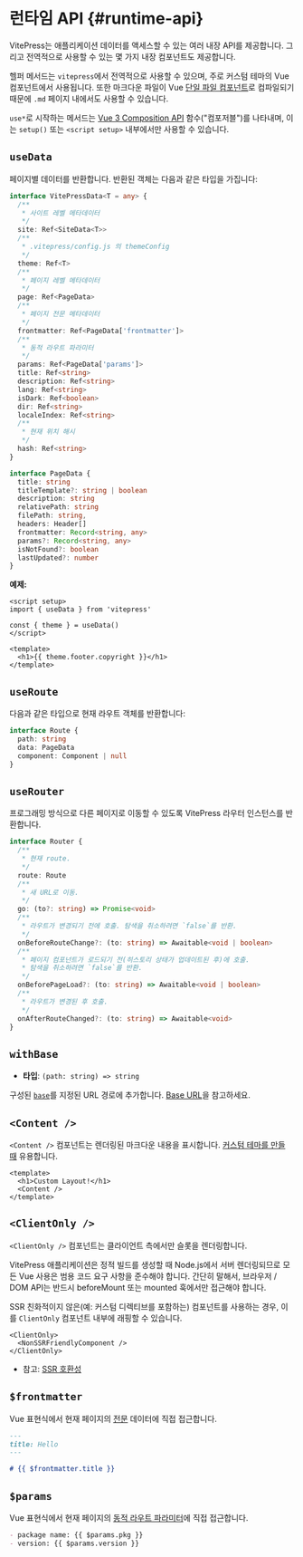 # 런타임 API {#runtime-api}

VitePress는 애플리케이션 데이터를 액세스할 수 있는 여러 내장 API를 제공합니다. 그리고 전역적으로 사용할 수 있는 몇 가지 내장 컴포넌트도 제공합니다.

헬퍼 메서드는 `vitepress`에서 전역적으로 사용할 수 있으며, 주로 커스텀 테마의 Vue 컴포넌트에서 사용됩니다. 또한 마크다운 파일이 Vue [단일 파일 컴포넌트](https://vuejs.org/guide/scaling-up/sfc.html)로 컴파일되기 때문에 `.md` 페이지 내에서도 사용할 수 있습니다.

`use*`로 시작하는 메서드는 [Vue 3 Composition API](https://vuejs.org/guide/introduction.html#composition-api) 함수("컴포저블")를 나타내며, 이는 `setup()` 또는 `<script setup>` 내부에서만 사용할 수 있습니다.

## `useData` <Badge type="info" text="컴포저블" />

페이지별 데이터를 반환합니다. 반환된 객체는 다음과 같은 타입을 가집니다:

```ts
interface VitePressData<T = any> {
  /**
   * 사이트 레벨 메타데이터
   */
  site: Ref<SiteData<T>>
  /**
   * .vitepress/config.js 의 themeConfig
   */
  theme: Ref<T>
  /**
   * 페이지 레벨 메타데이터
   */
  page: Ref<PageData>
  /**
   * 페이지 전문 메타데이터
   */
  frontmatter: Ref<PageData['frontmatter']>
  /**
   * 동적 라우트 파라미터
   */
  params: Ref<PageData['params']>
  title: Ref<string>
  description: Ref<string>
  lang: Ref<string>
  isDark: Ref<boolean>
  dir: Ref<string>
  localeIndex: Ref<string>
  /**
   * 현재 위치 해시
   */
  hash: Ref<string>
}

interface PageData {
  title: string
  titleTemplate?: string | boolean
  description: string
  relativePath: string
  filePath: string,
  headers: Header[]
  frontmatter: Record<string, any>
  params?: Record<string, any>
  isNotFound?: boolean
  lastUpdated?: number
}
```

**예제:**

```vue
<script setup>
import { useData } from 'vitepress'

const { theme } = useData()
</script>

<template>
  <h1>{{ theme.footer.copyright }}</h1>
</template>
```

## `useRoute` <Badge type="info" text="컴포저블" />

다음과 같은 타입으로 현재 라우트 객체를 반환합니다:

```ts
interface Route {
  path: string
  data: PageData
  component: Component | null
}
```

## `useRouter` <Badge type="info" text="컴포저블" />

프로그래밍 방식으로 다른 페이지로 이동할 수 있도록 VitePress 라우터 인스턴스를 반환합니다.

```ts
interface Router {
  /**
   * 현재 route.
   */
  route: Route
  /**
   * 새 URL로 이동.
   */
  go: (to?: string) => Promise<void>
  /**
   * 라우트가 변경되기 전에 호출. 탐색을 취소하려면 `false`를 반환.
   */
  onBeforeRouteChange?: (to: string) => Awaitable<void | boolean>
  /**
   * 페이지 컴포넌트가 로드되기 전(히스토리 상태가 업데이트된 후)에 호출.
   * 탐색을 취소하려면 `false`를 반환.
   */
  onBeforePageLoad?: (to: string) => Awaitable<void | boolean>
  /**
   * 라우트가 변경된 후 호출.
   */
  onAfterRouteChanged?: (to: string) => Awaitable<void>
}
```

## `withBase` <Badge type="info" text="헬퍼" />

- **타입**: `(path: string) => string`

구성된 [`base`](./site-config#base)를 지정된 URL 경로에 추가합니다. [Base URL](../guide/asset-handling#base-url)을 참고하세요.

## `<Content />` <Badge type="info" text="컴포넌트" />

`<Content />` 컴포넌트는 렌더링된 마크다운 내용을 표시합니다. [커스텀 테마를 만들 때](../guide/custom-theme) 유용합니다.

```vue
<template>
  <h1>Custom Layout!</h1>
  <Content />
</template>
```

## `<ClientOnly />` <Badge type="info" text="컴포넌트" />

`<ClientOnly />` 컴포넌트는 클라이언트 측에서만 슬롯을 렌더링합니다.

VitePress 애플리케이션은 정적 빌드를 생성할 때 Node.js에서 서버 렌더링되므로 모든 Vue 사용은 범용 코드 요구 사항을 준수해야 합니다. 간단히 말해서, 브라우저 / DOM API는 반드시 beforeMount 또는 mounted 훅에서만 접근해야 합니다.

SSR 친화적이지 않은(예: 커스텀 디렉티브를 포함하는) 컴포넌트를 사용하는 경우, 이를 `ClientOnly` 컴포넌트 내부에 래핑할 수 있습니다.

```vue-html
<ClientOnly>
  <NonSSRFriendlyComponent />
</ClientOnly>
```

- 참고: [SSR 호환성](../guide/ssr-compat)

## `$frontmatter` <Badge type="info" text="템플릿 전역" />

Vue 표현식에서 현재 페이지의 [전문](../guide/frontmatter) 데이터에 직접 접근합니다.

```md
---
title: Hello
---

# {{ $frontmatter.title }}
```

## `$params` <Badge type="info" text="템플릿 전역" />

Vue 표현식에서 현재 페이지의 [동적 라우트 파라미터](../guide/routing#dynamic-routes)에 직접 접근합니다.

```md
- package name: {{ $params.pkg }}
- version: {{ $params.version }}
```
